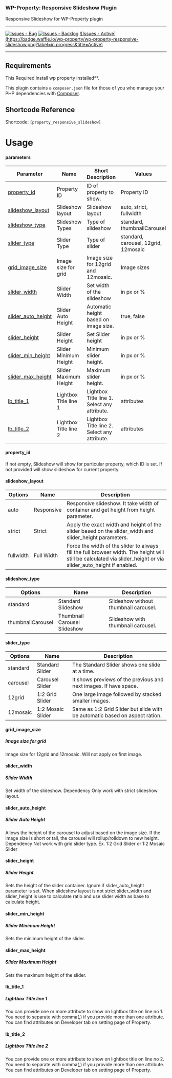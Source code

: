 ### WP-Property: Responsive Slideshow Plugin

Responsive Slideshow for WP-Property plugin

***
[![Issues - Bug](https://badge.waffle.io/wp-property/wp-property-responsive-slideshow.png?label=bug&title=Bugs)](http://waffle.io/wp-property/wp-property-responsive-slideshow)
[![Issues - Backlog](https://badge.waffle.io/wp-property/wp-property-responsive-slideshow.png?label=backlog&title=Backlog)](http://waffle.io/wp-property/wp-property-responsive-slideshow/)
[![Issues - Active](https://badge.waffle.io/wp-property/wp-property-responsive-slideshow.png?label=in progress&title=Active)](http://waffle.io/wp-property/wp-property-responsive-slideshow/)
***

## Requirements
This Required install wp property installed**.

This plugin contains a ```composer.json``` file for those of you who manage your PHP dependencies with [Composer](https://getcomposer.org).

## Shortcode Reference
Shortcode: `[property_responsive_slideshow]`
# Usage

#### parameters
Parameter                                 | Name                  | Short Description                             | Values                                | Default
---                                       | ---                   | ---                                           | ---                                   | ---
[property_id](#property_id)               | Property ID           | ID of property to show.                       | Property ID                           | Current property
[slideshow_layout](#slideshow_layout)     | Slideshow layout      | Slideshow layout                              | auto, strict, fullwidth               | auto
[slideshow_type](#slideshow_type)         | Slideshow Types       | Type of slideshow                             | standard, thumbnailCarousel           | thumbnailCarousel
[slider_type](#slider_type)               | Slider Type           | Type of slider                                | standard, carousel, 12grid, 12mosaic  |  standard
[grid_image_size](#grid_image_size)     | Image size for grid   | Image size for 12grid and 12mosaic.           | Image sizes							  |  medium
[slider_width](#slider_width)             | Slider Width          | Set width of the slideshow                    | in px or %                            | none
[slider_auto_height](#slider_auto_height) | Slider Auto Height    | Automatic height based on image size.         | true, false                           | false
[slider_height](#slider_height)           | Slider Height         | Set Slider height                             | in px or %                            | 16:9
[slider_min_height](#slider_min_height)   | Slider Minimum Height | Minimum slider height.                        | in px or %                            | none
[slider_max_height](#slider_max_height)   | Slider Maximum Height | Maximum slider height.                        | in px or %                            | none
[lb_title_1](#lb_title_1)                 | Lightbox Title line 1 | Lightbox Title line 1. Select any attribute.  | attributes                            | none
[lb_title_2](#lb_title_2)                 | Lightbox Title line 2 | Lightbox Title line 2. Select any attribute.  | attributes                            | none


#### property_id
If not empty, Slideshow will show for particular property, which ID is set. If not provided will show slideshow for current property.

#### slideshow_layout
Options           | Name                          | Description                            
---               | ---                           | ---                                    
auto              | Responsive                    | Responsive slideshow. It take width of container and get height from height parameter.
strict            | Strict                        | Apply the exact width and height of the slider based on the slider_width and slider_height parameters.
fullwidth         | Full Width                    | Force the width of the slider to always fill the full browser width. The height will still be calculated via slider_height or via slider_auto_height if enabled.

#### slideshow_type
Options           | Name                          | Description
---               | ---                           | ---
standard          | Standard Slideshow            | Slideshow without thumbnail carousel.  
thumbnailCarousel | Thumbnail Carousel Slideshow  | Slideshow with thumbnail carousel.     

#### slider_type
Options           | Name                          | Description
---               | ---                           | ---
standard          | Standard Slider               | The Standard Slider shows one slide at a time.
carousel          | Carousel Slider               | It shows previews of the previous and next images. If have space.
12grid            | 1:2 Grid Slider               | One large image followed by stacked smaller images.
12mosaic          | 1:2 Mosaic Slider             | Same as 1:2 Grid Slider but slide with be automatic based on aspect ration.

#### grid_image_size
##### Image size for grid
Image size for 12grid and 12mosaic. Will not apply on first image.

#### slider_width
##### Slider Width
Set width of the slideshow. 
Dependency Only work with strict slideshow layout.

#### slider_auto_height
##### Slider Auto Height
Allows the height of the carousel to adjust based on the image size. If the image size is short or tall, the carousel will rollup/rolldown to new height.
Dependency Not work with grid slider type. Ex. 1:2 Grid Slider or 1:2 Mosaic Slider

#### slider_height
##### Slider Height
Sets the height of the slider container.
Ignore if slider_auto_height parameter is set. When slideshow layout is not strict slider_width and slider_height is use to calculate ratio and use slider width as base to calculate height.

#### slider_min_height
##### Slider Minimum Height
Sets the minimum height of the slider.

#### slider_max_height
##### Slider Maximum Height
Sets the maximum height of the slider.

#### lb_title_1
##### Lightbox Title line 1
You can provide one or more attribute to show on lightbox title on line no 1. You need to separate with comma(,) if you provide more than one attribute. You can find attributes on Developer tab on setting page of Property.

#### lb_title_2
##### Lightbox Title line 2
You can provide one or more attribute to show on lightbox title on line no 2. You need to separate with comma(,) if you provide more than one attribute. You can find attributes on Developer tab on setting page of Property.
